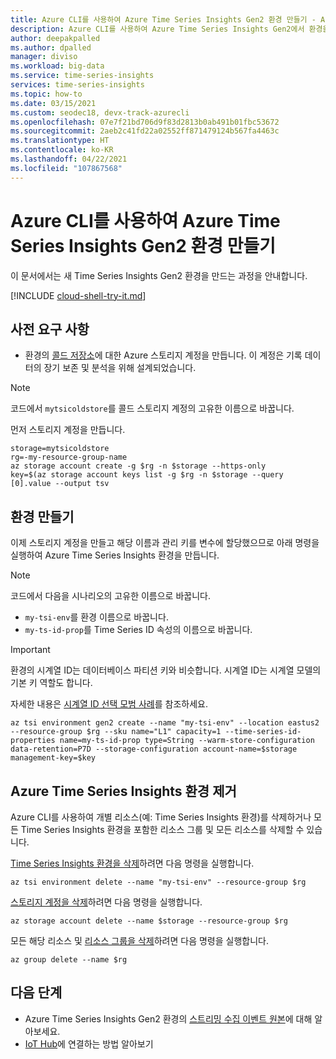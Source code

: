 ```yaml
---
title: Azure CLI를 사용하여 Azure Time Series Insights Gen2 환경 만들기 - Azure Time Series Insights Gen2 | Microsoft Docs
description: Azure CLI를 사용하여 Azure Time Series Insights Gen2에서 환경을 설정하는 방법을 알아보세요.
author: deepakpalled
ms.author: dpalled
manager: diviso
ms.workload: big-data
ms.service: time-series-insights
services: time-series-insights
ms.topic: how-to
ms.date: 03/15/2021
ms.custom: seodec18, devx-track-azurecli
ms.openlocfilehash: 07e7f21bd706d9f83d2813b0ab491b01fbc53672
ms.sourcegitcommit: 2aeb2c41fd22a02552ff871479124b567fa4463c
ms.translationtype: HT
ms.contentlocale: ko-KR
ms.lasthandoff: 04/22/2021
ms.locfileid: "107867568"
---
```

# <a name="create-an-azure-time-series-insights-gen2-environment-using-the-azure-cli"></a>Azure CLI를 사용하여 Azure Time Series Insights Gen2 환경 만들기

이 문서에서는 새 Time Series Insights Gen2 환경을 만드는 과정을 안내합니다.

[!INCLUDE [cloud-shell-try-it.md](../../includes/cloud-shell-try-it.md)]

## <a name="prerequisites"></a>사전 요구 사항

* 환경의 [콜드 저장소](./concepts-storage.md#cold-store)에 대한 Azure 스토리지 계정을 만듭니다. 이 계정은 기록 데이터의 장기 보존 및 분석을 위해 설계되었습니다.

> [!NOTE]
> 코드에서 `mytsicoldstore`를 콜드 스토리지 계정의 고유한 이름으로 바꿉니다.

먼저 스토리지 계정을 만듭니다.

```azurecli-interactive
storage=mytsicoldstore
rg=-my-resource-group-name
az storage account create -g $rg -n $storage --https-only
key=$(az storage account keys list -g $rg -n $storage --query [0].value --output tsv
```

## <a name="creating-the-environment"></a>환경 만들기

이제 스토리지 계정을 만들고 해당 이름과 관리 키를 변수에 할당했으므로 아래 명령을 실행하여 Azure Time Series Insights 환경을 만듭니다.

> [!NOTE]
> 코드에서 다음을 시나리오의 고유한 이름으로 바꿉니다.
>
> * `my-tsi-env`를 환경 이름으로 바꿉니다.
> * `my-ts-id-prop`를 Time Series ID 속성의 이름으로 바꿉니다.

> [!IMPORTANT]
> 환경의 시계열 ID는 데이터베이스 파티션 키와 비슷합니다. 시계열 ID는 시계열 모델의 기본 키 역할도 합니다.
>
> 자세한 내용은 [시계열 ID 선택 모범 사례](./how-to-select-tsid.md)를 참조하세요.

```azurecli-interactive
az tsi environment gen2 create --name "my-tsi-env" --location eastus2 --resource-group $rg --sku name="L1" capacity=1 --time-series-id-properties name=my-ts-id-prop type=String --warm-store-configuration data-retention=P7D --storage-configuration account-name=$storage management-key=$key
```

## <a name="remove-an-azure-time-series-insights-environment"></a>Azure Time Series Insights 환경 제거

Azure CLI를 사용하여 개별 리소스(예: Time Series Insights 환경)를 삭제하거나 모든 Time Series Insights 환경을 포함한 리소스 그룹 및 모든 리소스를 삭제할 수 있습니다.

[Time Series Insights 환경을 삭제](/cli/azure/tsi/environment#az_tsi_environment_delete)하려면 다음 명령을 실행합니다.

```azurecli-interactive
az tsi environment delete --name "my-tsi-env" --resource-group $rg
```

[스토리지 계정을 삭제](/cli/azure/storage/account#az_storage_account_delete)하려면 다음 명령을 실행합니다.

```azurecli-interactive
az storage account delete --name $storage --resource-group $rg
```

모든 해당 리소스 및 [리소스 그룹을 삭제](/cli/azure/group#az_group_delete)하려면 다음 명령을 실행합니다.

```azurecli-interactive
az group delete --name $rg
```

## <a name="next-steps"></a>다음 단계

* Azure Time Series Insights Gen2 환경의 [스트리밍 수집 이벤트 원본](./concepts-streaming-ingestion-event-sources.md)에 대해 알아보세요.
* [IoT Hub](./how-to-ingest-data-iot-hub.md)에 연결하는 방법 알아보기
